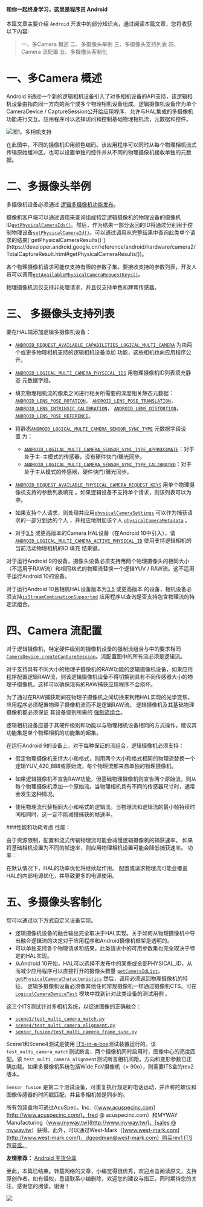 #### 和你一起终身学习，这里是程序员 Android

本篇文章主要介绍 `Android` 开发中的部分知识点，通过阅读本篇文章，您将收获以下内容:
 >一、多Camera 概述
>二、多摄像头举例
>三、多摄像头支持列表
>四、Camera 流配置
>五、多摄像头客制化


# 一、多Camera 概述

Android 9通过一个新的逻辑相机设备引入了对多相机设备的API支持，该逻辑相机设备由指向同一方向的两个或多个物理相机设备组成。逻辑摄像机设备作为单个CameraDevice / CaptureSession公开给应用程序，允许与HAL集成的多摄像机功能进行交互。应用程序可以选择访问和控制基础物理相机流，元数据和控件。

![图1。多相机支持](https://upload-images.jianshu.io/upload_images/5851256-f381569f259200b6.png?imageMogr2/auto-orient/strip%7CimageView2/2/w/1240)

在此图中，不同的摄像机ID用颜色编码。该应用程序可以同时从每个物理相机流式传输原始缓冲区。也可以设置单独的控件并从不同的物理摄像机接收单独的元数据。

# 二、多摄像头举例
多摄像机设备必须通过 [逻辑多摄像机功能发布](https://developer.android.google.cn/reference/android/hardware/camera2/CameraMetadata#REQUEST_AVAILABLE_CAPABILITIES_LOGICAL_MULTI_CAMERA)。

摄像机客户端可以通过调用来查询组成特定逻辑摄像机的物理设备的摄像机ID[`getPhysicalCameraIds()`](https://developer.android.google.cn/reference/android/hardware/camera2/CameraCharacteristics.html#getPhysicalCameraIds())。然后，作为结果一部分返回的ID将通过分别用于控制物理设备[`setPhysicalCameraId()`](https://developer.android.google.cn/reference/android/hardware/camera2/params/OutputConfiguration.html#setPhysicalCameraId(java.lang.String))。可以通过调用从完整结果中查询此类单个请求的结果[`getPhysicalCameraResults()`](https://developer.android.google.cn/reference/android/hardware/camera2/TotalCaptureResult.html#getPhysicalCameraResults())。

各个物理摄像机请求可能仅支持有限的参数子集。要接收支持的参数列表，开发人员可以调用[`getAvailablePhysicalCameraRequestKeys()`](https://developer.android.google.cn/reference/android/hardware/camera2/CameraCharacteristics#getAvailablePhysicalCameraRequestKeys())。

物理摄像机流仅支持非处理请求，并且仅支持单色和拜耳传感器。


# 三、 多摄像头支持列表

要在HAL端添加逻辑多摄像机设备：

*   [`ANDROID_REQUEST_AVAILABLE_CAPABILITIES_LOGICAL_MULTI_CAMERA`](https://android.googlesource.com/platform/hardware/interfaces/+/master/camera/metadata/3.3/types.hal#231) 为由两个或更多物理相机支持的逻辑相机设备添加 功能，这些相机也向应用程序公开。
*   [`ANDROID_LOGICAL_MULTI_CAMERA_PHYSICAL_IDS`](https://android.googlesource.com/platform/hardware/interfaces/+/master/camera/metadata/3.3/types.hal#160) 用物理摄像机ID列表填充静态 元数据字段。
*   填充物理相机流的像素之间进行相关所需要的深度相关静态元数据：[`ANDROID_LENS_POSE_ROTATION`](https://android.googlesource.com/platform/hardware/interfaces/+/master/camera/metadata/3.2/types.hal#747)， [`ANDROID_LENS_POSE_TRANSLATION`](https://android.googlesource.com/platform/hardware/interfaces/+/master/camera/metadata/3.2/types.hal#753)，[`ANDROID_LENS_INTRINSIC_CALIBRATION`](https://android.googlesource.com/platform/hardware/interfaces/+/master/camera/metadata/3.2/types.hal#773)， [`ANDROID_LENS_DISTORTION`](https://android.googlesource.com/platform/hardware/interfaces/+/master/camera/metadata/3.3/types.hal#89)，[`ANDROID_LENS_POSE_REFERENCE`](https://android.googlesource.com/platform/hardware/interfaces/+/master/camera/metadata/3.3/types.hal#78)。
*   将静态[`ANDROID_LOGICAL_MULTI_CAMERA_SENSOR_SYNC_TYPE`](https://android.googlesource.com/platform/hardware/interfaces/+/master/camera/metadata/3.3/types.hal#166) 元数据字段设置 为：

    *   [`ANDROID_LOGICAL_MULTI_CAMERA_SENSOR_SYNC_TYPE_APPROXIMATE`](https://android.googlesource.com/platform/hardware/interfaces/+/master/camera/metadata/3.3/types.hal#255)：对于处于主-主模式的传感器，没有硬件快门/曝光同步。
    *   [`ANDROID_LOGICAL_MULTI_CAMERA_SENSOR_SYNC_TYPE_CALIBRATED`](https://android.googlesource.com/platform/hardware/interfaces/+/master/camera/metadata/3.3/types.hal#256)：对于处于主从模式的传感器，硬件快门/曝光同步。
*   [`ANDROID_REQUEST_AVAILABLE_PHYSICAL_CAMERA_REQUEST_KEYS`](https://android.googlesource.com/platform/hardware/interfaces/+/master/camera/metadata/3.3/types.hal#105) 用单个物理摄像机支持的参数列表填充 。如果逻辑设备不支持单个请求，则该列表可以为空。

*   如果支持个人请求，则处理并应用[`physicalCameraSettings`](https://android.googlesource.com/platform/hardware/interfaces/+/b75aa350e71b0c7dc59c4d51420a37608577a650/camera/device/3.4/types.hal#197) 可以作为捕获请求的一部分到达的个人 ，并相应地附加该个人 [`physicalCameraMetadata`](https://android.googlesource.com/platform/hardware/interfaces/+/39cf8fd9fe587e39b44e1ed63171c6eb5049f2df/camera/device/3.4/types.hal#238) 。

*   对于[3.5](https://android.googlesource.com/platform/hardware/interfaces/+/master/camera/device/3.5/ICameraDevice.hal) 或更高版本的Camera HAL设备（在Android 10中引入），请[`ANDROID_LOGICAL_MULTI_CAMERA_ACTIVE_PHYSICAL_ID`](https://android.googlesource.com/platform/hardware/interfaces/+/cc266b16998cc01adea0a76bf58403deb8d843df/camera/metadata/3.4/types.hal#82) 使用支持逻辑相机的当前活动物理相机的ID 填充 结果键。

对于运行Android 9的设备，摄像头设备必须支持用两个物理摄像头的相同大小（不适用于RAW流）和相同格式的物理流替换一个逻辑YUV / RAW流。这不适用于运行Android 10的设备。

对于运行Android 10且相机HAL设备版本为[3.5](https://android.googlesource.com/platform/hardware/interfaces/+/master/camera/device/3.5/ICameraDevice.hal) 或更高版本 的设备，相机设备必须支持[`isStreamCombinationSupported`](https://android.googlesource.com/platform/hardware/interfaces/+/40a8c6ed51abdf0ebebd566879ef232573696ab0/camera/device/3.5/ICameraDevice.hal#114) 应用程序以查询是否支持包含物理流的特定流组合。

# 四、Camera 流配置
对于逻辑摄像机，特定硬件级别的摄像机设备的强制流组合与中的要求相同[`CameraDevice.createCaptureSession`](https://developer.android.google.cn/reference/android/hardware/camera2/CameraDevice.html#createCaptureSession(java.util.List%3Candroid.view.Surface%3E,%20android.hardware.camera2.CameraCaptureSession.StateCallback,%20android.os.Handler))。流配置图中的所有流必须是逻辑流。

对于支持具有不同大小的物理子摄像机的RAW功能的逻辑摄像机设备，如果应用程序配置逻辑RAW流，则该逻辑摄像机设备不得切换到具有不同传感器大小的物理子摄像机。这样可以确保现有的RAW捕获应用程序不会损坏。

为了通过在RAW捕获期间在物理子摄像机之间切换来利用HAL实现的光学变焦，应用程序必须配置物理子摄像机流而不是逻辑RAW流。
逻辑摄像机及其基础物理摄像机都必须保证 其设备级别所需的 [强制流组合](https://developer.android.google.cn/reference/android/hardware/camera2/CameraDevice#createCaptureSession(java.util.List%3Candroid.view.Surface%3E,%20android.hardware.camera2.CameraCaptureSession.StateCallback,%20android.os.Handler))。

逻辑相机设备应基于其硬件级别和功能以与物理相机设备相同的方式操作。建议其功能集是单个物理相机的功能集的超集。

在运行Android 9的设备上，对于每种保证的流组合，逻辑摄像机必须支持：

*   假定物理摄像机支持大小和格式，则用两个大小和格式相同的物理流替换一个逻辑YUV_420_888或原始流，每个物理流都来自单独的物理摄像机。

*   如果逻辑摄像机不宣告RAW功能，但基础物理摄像机则宣告两个原始流，则从每个物理摄像机添加一个原始流。当物理相机具有不同的传感器尺寸时，通常会发生这种情况。

*   使用物理流代替相同大小和格式的逻辑流。当物理流和逻辑流的最小帧持续时间相同时，这一定不能减慢捕获的帧速率。

###性能和功耗考虑
性能：

由于资源限制，配置和流式传输物理流可能会减慢逻辑摄像机的捕获速率。
如果将基础相机设置为不同的帧速率，则应用物理相机设置可能会降低捕获速率。
功率：

在默认情况下，HAL的功率优化将继续起作用。
配置或请求物理流可能会覆盖HAL的内部电源优化，并导致更多的电源使用。

# 五、多摄像头客制化
您可以通过以下方式自定义设备实现。

*   逻辑摄像机设备的融合输出完全取决于HAL实现。关于如何从物理摄像机中导出融合逻辑流的决定对于应用程序和Android摄像机框架是透明的。
*   可以单独支持各个物理请求和结果。此类请求中的可用参数集也完全取决于特定的HAL实现。
*   从Android 10开始，HAL可以选择不发布中的某些或全部PHYSICAL_ID，从而减少应用程序可以直接打开的摄像头数量 [`getCameraIdList`](https://android.googlesource.com/platform/hardware/interfaces/+/master/camera/provider/2.4/ICameraProvider.hal#121)。[`getPhysicalCameraCharacteristics`](https://android.googlesource.com/platform/hardware/interfaces/+/d3feb3d62c139f08879bbb7f7a0513d593dafcc0/camera/device/3.5/ICameraDevice.hal#59) 然后，调用必须返回物理摄像机的特征。
逻辑多摄像机设备必须像其他任何常规摄像机一样通过摄像机CTS。可在[`LogicalCameraDeviceTest`](https://android.googlesource.com/platform/cts/+/master/tests/camera/src/android/hardware/camera2/cts/LogicalCameraDeviceTest.java) 模块中找到针对此类设备的测试用例 。

这三个ITS测试针对多相机系统，以促进图像的正确融合：

*   [`scene1/test_multi_camera_match.py`](https://android.googlesource.com/platform/cts/+/master/apps/CameraITS/tests/scene1/test_multi_camera_match.py)
*   [`scene4/test_multi_camera_alignment.py`](https://android.googlesource.com/platform/cts/+/master/apps/CameraITS/tests/scene4/test_multi_camera_alignment.py)
*   [`sensor_fusion/test_multi_camera_frame_sync.py`](https://android.googlesource.com/platform/cts/+/master/apps/CameraITS/tests/sensor_fusion/test_multi_camera_frame_sync.py)

Scene1和Scene4测试是使用 [ITS-in-a-box](https://source.android.google.cn/compatibility/cts/camera-its-box)测试装置运行的。该`test_multi_camera_match`测试断言，两个摄像机同时启用时，图像中心的亮度匹配。该 `test_multi_camera_alignment`测试断言相机间距，方向和变形参数已正确加载。如果多摄像机系统包括Wide FoV摄像机（> 90o），则需要ITS盒的rev2版本。

`Sensor_fusion` 是第二个测试设备，可重复执行规定的电话运动，并声称陀螺仪和图像传感器的时间戳匹配，并且多相机帧是同步的。

所有包装盒均可通过AcuSpec，Inc.（[www.acuspecinc.com](http://www.acuspecinc.com/)，fred @ acuspecinc.com）和MYWAY Manufacturing（[www.myway.tw](http://www.myway.tw/)，[sales @ myway.tw](http://www.myway.tw/)）获得。此外，可以通过West-Mark（[www.west-mark.com](http://www.west-mark.com/)，dgoodman@west-mark.com）购买rev1 ITS包装盒。


 **友情推荐：**
[Android 干货分享 ](https://mp.weixin.qq.com/s/zOTO6z7bvHGhN0lhTMvR8w)

 至此，本篇已结束。转载网络的文章，小编觉得很优秀，欢迎点击阅读原文，支持原创作者，如有侵权，恳请联系小编删除，欢迎您的建议与指正。同时期待您的关注，感谢您的阅读，谢谢！


![](https://upload-images.jianshu.io/upload_images/5851256-9398f7356f9c0525.png?imageMogr2/auto-orient/strip%7CimageView2/2/w/1240)
